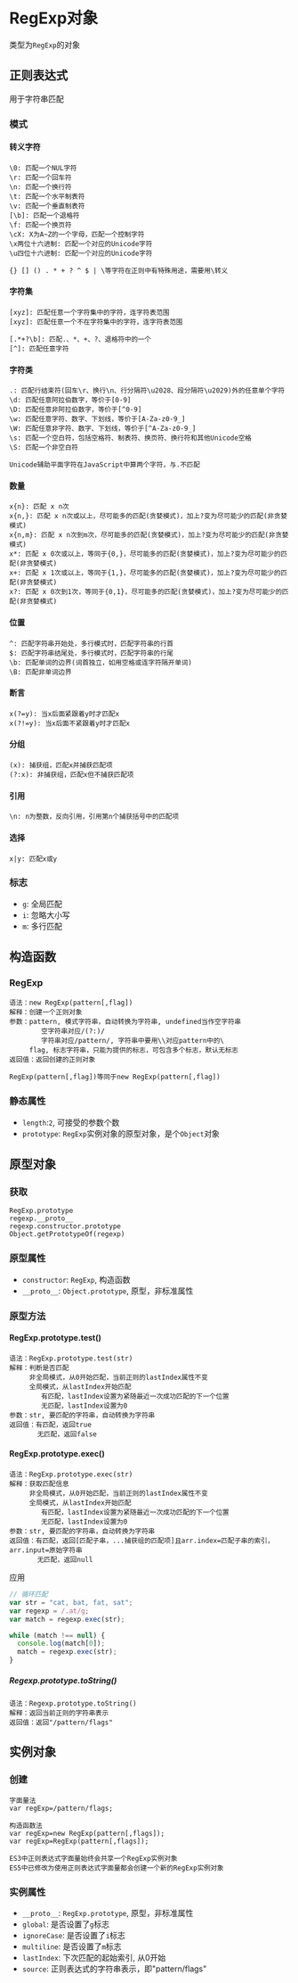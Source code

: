 # RegExp对象

类型为`RegExp`的对象

## 正则表达式

用于字符串匹配

### 模式

#### 转义字符

```
\0: 匹配一个NUL字符
\r: 匹配一个回车符
\n: 匹配一个换行符
\t: 匹配一个水平制表符
\v: 匹配一个垂直制表符
[\b]: 匹配一个退格符
\f: 匹配一个换页符
\cX: X为A~Z的一个字母，匹配一个控制字符
\x两位十六进制: 匹配一个对应的Unicode字符
\u四位十六进制: 匹配一个对应的Unicode字符

{} [] () . * + ? ^ $ | \等字符在正则中有特殊用途，需要用\转义
```

#### 字符集

```
[xyz]: 匹配任意一个字符集中的字符，连字符表范围
[xyz]: 匹配任意一个不在字符集中的字符，连字符表范围

[.*+?\b]: 匹配.、*、+、?、退格符中的一个
[^]: 匹配任意字符
```

#### 字符类

```
.: 匹配行结束符(回车\r、换行\n、行分隔符\u2028、段分隔符\u2029)外的任意单个字符
\d: 匹配任意阿拉伯数字，等价于[0-9]
\D: 匹配任意非阿拉伯数字，等价于[^0-9]
\w: 匹配任意字符、数字、下划线，等价于[A-Za-z0-9_]
\W: 匹配任意非字符、数字、下划线，等价于[^A-Za-z0-9_]
\s: 匹配一个空白符，包括空格符、制表符、换页符、换行符和其他Unicode空格
\S: 匹配一个非空白符

Unicode辅助平面字符在JavaScript中算两个字符，与.不匹配
```

#### 数量

```
x{n}: 匹配 x n次
x{n,}: 匹配 x n次或以上，尽可能多的匹配(贪婪模式)，加上?变为尽可能少的匹配(非贪婪模式)
x{n,m}: 匹配 x n次到m次，尽可能多的匹配(贪婪模式)，加上?变为尽可能少的匹配(非贪婪模式)
x*: 匹配 x 0次或以上，等同于{0,}，尽可能多的匹配(贪婪模式)，加上?变为尽可能少的匹配(非贪婪模式)
x+: 匹配 x 1次或以上，等同于{1,}，尽可能多的匹配(贪婪模式)，加上?变为尽可能少的匹配(非贪婪模式)
x?: 匹配 x 0次到1次，等同于{0,1}，尽可能多的匹配(贪婪模式)，加上?变为尽可能少的匹配(非贪婪模式)
```

#### 位置

```
^: 匹配字符串开始处，多行模式时，匹配字符串的行首
$: 匹配字符串结尾处，多行模式时，匹配字符串的行尾
\b: 匹配单词的边界(词首独立，如用空格或连字符隔开单词)
\B: 匹配非单词边界
```

#### 断言

```
x(?=y): 当x后面紧跟着y时才匹配x
x(?!=y): 当x后面不紧跟着y时才匹配x
```

#### 分组

```
(x): 捕获组，匹配x并捕获匹配项
(?:x): 非捕获组，匹配x但不捕获匹配项
```

#### 引用

```
\n: n为整数，反向引用，引用第n个捕获括号中的匹配项
```

#### 选择

```
x|y: 匹配x或y
```

### 标志

* `g`: 全局匹配
* `i`: 忽略大小写
* `m`: 多行匹配

## 构造函数

### RegExp

```
语法：new RegExp(pattern[,flag])
解释：创建一个正则对象
参数：pattern, 模式字符串，自动转换为字符串, undefined当作空字符串
        空字符串对应/(?:)/
        字符串对应/pattern/, 字符串中要用\\对应pattern中的\
     flag, 标志字符串，只能为提供的标志，可包含多个标志，默认无标志
返回值：返回创建的正则对象

RegExp(pattern[,flag])等同于new RegExp(pattern[,flag])
```

### 静态属性

* `length`:`2`, 可接受的参数个数
* `prototype`: `RegExp`实例对象的原型对象，是个`Object`对象

## 原型对象

### 获取

```
RegExp.prototype
regexp.__proto__
regexp.constructor.prototype
Object.getPrototypeOf(regexp)
```

### 原型属性

* `constructor`: `RegExp`, 构造函数
* `__proto__`: `Object.prototype`, 原型，非标准属性

### 原型方法

#### RegExp.prototype.test()

```
语法：RegExp.prototype.test(str)
解释：判断是否匹配
     非全局模式，从0开始匹配，当前正则的lastIndex属性不变
     全局模式，从lastIndex开始匹配
        有匹配，lastIndex设置为紧随最近一次成功匹配的下一个位置
        无匹配，lastIndex设置为0
参数：str, 要匹配的字符串，自动转换为字符串
返回值：有匹配，返回true
       无匹配，返回false
```

#### RegExp.prototype.exec()

```
语法：RegExp.prototype.exec(str)
解释：获取匹配信息
     非全局模式，从0开始匹配，当前正则的lastIndex属性不变
     全局模式，从lastIndex开始匹配
        有匹配，lastIndex设置为紧随最近一次成功匹配的下一个位置
        无匹配，lastIndex设置为0
参数：str, 要匹配的字符串，自动转换为字符串
返回值：有匹配，返回[匹配子串，...捕获组的匹配项]且arr.index=匹配子串的索引，arr.input=原始字符串
       无匹配，返回null
```

应用

```javascript
// 循环匹配
var str = "cat, bat, fat, sat";
var regexp = /.at/g;
var match = regexp.exec(str);

while (match !== null) {
  console.log(match[0]);
  match = regexp.exec(str);
}
```

##### Regexp.prototype.toString()

```
语法：Regexp.prototype.toString()
解释：返回当前正则的字符串表示
返回值：返回"/pattern/flags"
```

## 实例对象

### 创建

```
字面量法
var regExp=/pattern/flags;

构造函数法
var regExp=new RegExp(pattern[,flags]);
var regExp=RegExp(pattern[,flags]);

ES3中正则表达式字面量始终会共享一个RegExp实例对象
ES5中已修改为使用正则表达式字面量都会创建一个新的RegExp实例对象
```

### 实例属性

* `__proto__`: `RegExp.prototype`, 原型，非标准属性
* `global`: 是否设置了`g`标志
* `ignoreCase`: 是否设置了`i`标志
* `multiline`: 是否设置了`m`标志
* `lastIndex`: 下次匹配的起始索引, 从0开始
* `source`: 正则表达式的字符串表示，即"pattern/flags"